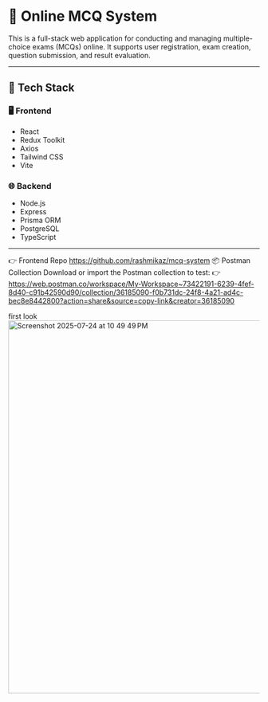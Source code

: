 # 📝 Online MCQ System

This is a full-stack web application for conducting and managing multiple-choice exams (MCQs) online. It supports user registration, exam creation, question submission, and result evaluation.

---

## 🔧 Tech Stack

### 🖥️ Frontend
- React
- Redux Toolkit
- Axios
- Tailwind CSS
- Vite

### 🌐 Backend
- Node.js
- Express
- Prisma ORM
- PostgreSQL
- TypeScript

---
👉 Frontend Repo https://github.com/rashmikaz/mcq-system
📦 Postman Collection
Download or import the Postman collection to test:
👉 https://web.postman.co/workspace/My-Workspace~73422191-6239-4fef-8d40-c91b42590d90/collection/36185090-f0b731dc-24f8-4a21-ad4c-bec8e8442800?action=share&source=copy-link&creator=36185090

first look
<img width="1307" height="749" alt="Screenshot 2025-07-24 at 10 49 49 PM" src="https://github.com/user-attachments/assets/3420765e-1c23-4d8b-98fc-1063e5ccc421" />



